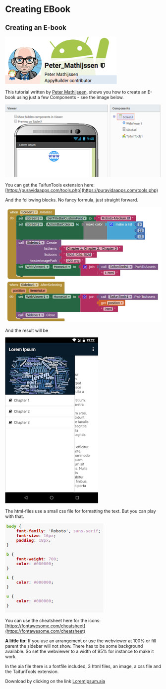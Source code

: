 # Creating EBook

## Creating an E-book

![Contributed by: Peter Mathijseen](../.gitbook/assets/image%20%281%29.png)

This tutorial written by [Peter Mathijseen](http://community.appybuilder.com/u/peter_mathijssen/summary), shows you how to create an E-book using just a few Components - see the image below.

[![](https://github.com/AppyBuilder/AppyBuilderDocs/raw/e650a412a497d2a2b3ce46ffd42ce115804b888d/.gitbook/assets/ebook2.png)](https://github.com/AppyBuilder/AppyBuilderDocs/blob/e650a412a497d2a2b3ce46ffd42ce115804b888d/.gitbook/assets/ebook2.png)

You can get the TaifunTools extension here: [https://puravidaapps.com/tools.php](https://puravidaapps.com/tools.php)

And the following blocks. No fancy formula, just straight forward.

[![](https://github.com/AppyBuilder/AppyBuilderDocs/raw/e650a412a497d2a2b3ce46ffd42ce115804b888d/.gitbook/assets/ebook1.png)](https://github.com/AppyBuilder/AppyBuilderDocs/blob/e650a412a497d2a2b3ce46ffd42ce115804b888d/.gitbook/assets/ebook1.png)

And the result will be

[![](https://github.com/AppyBuilder/AppyBuilderDocs/raw/e650a412a497d2a2b3ce46ffd42ce115804b888d/.gitbook/assets/ebook3.png)](https://github.com/AppyBuilder/AppyBuilderDocs/blob/e650a412a497d2a2b3ce46ffd42ce115804b888d/.gitbook/assets/ebook3.png)

The html-files use a small css file for formatting the text. But you can play with that.

[![](https://github.com/AppyBuilder/AppyBuilderDocs/raw/e650a412a497d2a2b3ce46ffd42ce115804b888d/.gitbook/assets/ebook4.png)](https://github.com/AppyBuilder/AppyBuilderDocs/blob/e650a412a497d2a2b3ce46ffd42ce115804b888d/.gitbook/assets/ebook4.png)

You can use the cheatsheet here for the icons: [https://fontawesome.com/cheatsheet](https://fontawesome.com/cheatsheet)

**A little tip:** If you use an arrangement or use the webviewer at 100% or fill parent the sidebar will not show. There has to be some background available. So set the webviewer to a width of 95% for instance to make it work.

In the aia file there is a fontfile included, 3 html files, an image, a css file and the TaifunTools extension.

Download by clicking on the link [LoremIpsum.aia](https://github.com/AppyBuilder/AppyBuilderDocs/raw/master/.gitbook/assets/LoremIpsum.aia)



